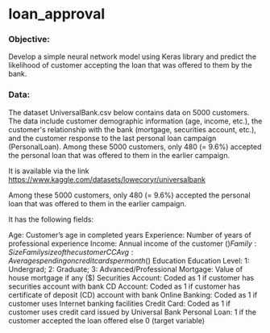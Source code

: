 # loan_approval

### Objective: 

Develop a simple neural network model using Keras library and predict the likelihood of customer accepting the loan that was offered to them by the bank.

### Data:
The dataset UniversalBank.csv below contains data on 5000 customers. The data include customer demographic information (age, income, etc.), 
the customer's relationship with the bank (mortgage, securities account, etc.), and the customer response to the last personal loan campaign (PersonalLoan). Among these 5000 customers, only 480 (= 9.6%) accepted the personal loan that was offered to them in the earlier campaign.

It is available via the link https://www.kaggle.com/datasets/lowecoryr/universalbank

Among these 5000 customers, only 480 (= 9.6%) accepted the personal loan that was offered to them in the earlier campaign.

It has the following fields:

Age: Customer’s age in completed years
Experience: Number of years of professional experience
Income: Annual income of the customer ($)
Family: Size Family size of the customer
CCAvg: Average spending on credit cards per month ($)
Education Education Level: 1: Undergrad; 2: Graduate; 3: Advanced/Professional
Mortgage: Value of house mortgage if any ($)
Securities Account: Coded as 1 if customer has securities account with bank
CD Account: Coded as 1 if customer has certificate of deposit (CD) account with bank
Online Banking: Coded as 1 if customer uses Internet banking facilities
Credit Card: Coded as 1 if customer uses credit card issued by Universal Bank
Personal Loan: 1 if the customer accepted the loan offered else 0 (target variable)
